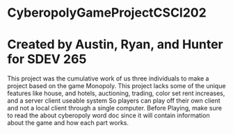 # CyberopolyGameProjectCSCI202
# Created by Austin, Ryan, and Hunter for SDEV 265
This project was the cumulative work of us three individuals to make a project based on the game Monopoly. 
This project lacks some of the unique features like house, and hotels, auctioning, trading, color set rent increases, and a server client useable system
So players can play off their own client and not a local client through a single computer.
Before Playing, make sure to read the about cyberopoly word doc since it will contain information about the game 
and how each part works. 
